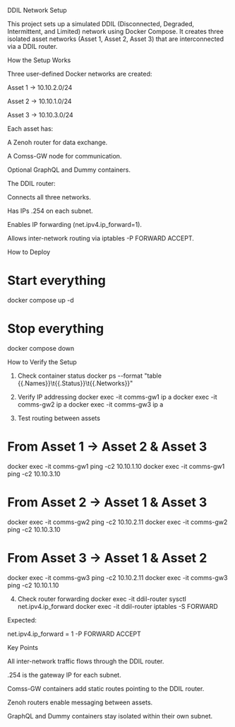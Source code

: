 DDIL Network Setup

This project sets up a simulated DDIL (Disconnected, Degraded, Intermittent, and Limited) network using Docker Compose.
It creates three isolated asset networks (Asset 1, Asset 2, Asset 3) that are interconnected via a DDIL router.

How the Setup Works

Three user-defined Docker networks are created:

Asset 1 → 10.10.2.0/24

Asset 2 → 10.10.1.0/24

Asset 3 → 10.10.3.0/24

Each asset has:

A Zenoh router for data exchange.

A Comss-GW node for communication.

Optional GraphQL and Dummy containers.

The DDIL router:

Connects all three networks.

Has IPs .254 on each subnet.

Enables IP forwarding (net.ipv4.ip_forward=1).

Allows inter-network routing via iptables -P FORWARD ACCEPT.

How to Deploy
# Start everything
docker compose up -d

# Stop everything
docker compose down

How to Verify the Setup
1. Check container status
docker ps --format "table {{.Names}}\t{{.Status}}\t{{.Networks}}"

2. Verify IP addressing
docker exec -it comms-gw1 ip a
docker exec -it comms-gw2 ip a
docker exec -it comms-gw3 ip a

3. Test routing between assets
# From Asset 1 → Asset 2 & Asset 3
docker exec -it comms-gw1 ping -c2 10.10.1.10
docker exec -it comms-gw1 ping -c2 10.10.3.10

# From Asset 2 → Asset 1 & Asset 3
docker exec -it comms-gw2 ping -c2 10.10.2.11
docker exec -it comms-gw2 ping -c2 10.10.3.10

# From Asset 3 → Asset 1 & Asset 2
docker exec -it comms-gw3 ping -c2 10.10.2.11
docker exec -it comms-gw3 ping -c2 10.10.1.10

4. Check router forwarding
docker exec -it ddil-router sysctl net.ipv4.ip_forward
docker exec -it ddil-router iptables -S FORWARD


Expected:

net.ipv4.ip_forward = 1
-P FORWARD ACCEPT

Key Points

All inter-network traffic flows through the DDIL router.

.254 is the gateway IP for each subnet.

Comss-GW containers add static routes pointing to the DDIL router.

Zenoh routers enable messaging between assets.

GraphQL and Dummy containers stay isolated within their own subnet.
